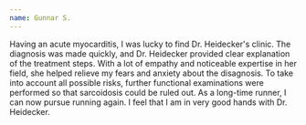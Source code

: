 ```yaml
---
name: Gunnar S.
---
```


Having an acute myocarditis, I was lucky to find Dr. Heidecker's clinic. The diagnosis was made quickly, and Dr. Heidecker provided clear explanation of the treatment steps. With a lot of empathy and noticeable expertise in her field, she helped relieve my fears and anxiety about the disagnosis. To take into account all possible risks, further functional examinations were performed so that sarcoidosis could be ruled out. As a long-time runner, I can now pursue running again. I feel that I am in very good hands with Dr. Heidecker.